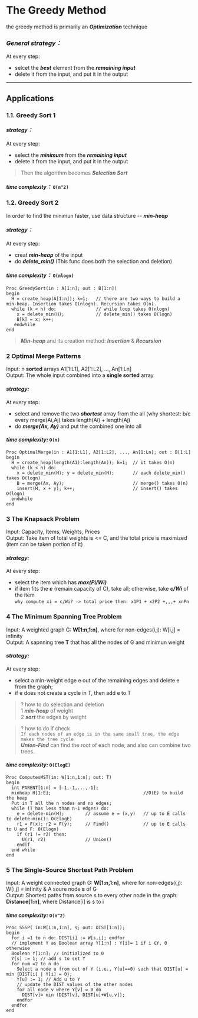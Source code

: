 # The Greedy Method
the greedy method is primarily an ***Optimization*** technique

### *General strategy：*
At every step:  
* selcet the ***best*** element from the ***remaining input***
* delete it from the input, and put it in the output

---

## Applications 
### 1.1. Greedy Sort 1
#### *strategy：*
At every step:  
* select the ***minimum*** from the ***remaining input***
* delete it from the input, and put it in the output  
> Then the algorithm becomes ***Selection Sort***
#### *time complexity：* `O(n^2)`

### 1.2. Greedy Sort 2
In order to find the minimun faster, use data structure -- ***min-heap***
#### *strategy：*
At every step:
* creat ***min-heap*** of the input
* do ***delete_min()*** (This func does both the selection and deletion)
#### *time complexity：* `O(nlogn)`

```
Proc GreedySort(in : A[1:n]; out : B[1:n])
begin
  H = create_heap(A[1:n]); k=1;   // there are two ways to build a min-heap. Insertion takes O(nlogn). Recursion takes O(n).
  while (k < n) do:               // while loop takes O(nlogn)
    x = delete_min(H);            // delete_min() takes O(logn)
    B[k] = x; k++;
   endwhile
end
```

> ***Min-heap*** and its creation method: ***Insertion*** & ***Recursion***

### 2 Optimal Merge Patterns
Input:    n **sorted** arrays A1[1:L1], A2[1:L2], ..., An[1:Ln]  
Output:   The whole input combined into a **single sorted** array
#### *strategy:*
At every step:
* select and remove the two ***shortest*** array from the all (why shortest: b/c every merge(Ai,Aj) takes length(Ai) + length(Aj) 
* do ***merge(Ax, Ay)*** and put the combined one into all
#### *time complexity:* `O(n)`

```
Proc OptimalMerge(in : A1[1:L1], A2[1:L2], ..., An[1:Ln]; out : B[1:L]
begin
  H = create_heap(length(A1):length(An)); k=1;  // it takes O(n)
  while (k < n) do:                             
    x = delete_min(H); y = delete_min(H);       // each delete_min() takes O(logn)
    B = merge(Ax, Ay);                          // merge() takes O(n)
    insert(H, x + y); k++;                      // insert() takes O(logn)
  endwhile
end
```

### 3 The Knapsack Problem
Input:    Capacity, Items, Weights, Prices  
Output:   Take item of total weights is <= C, and the total price is maximized (item can be taken portion of it)
#### *strategy:*
At every step:
* select the item which has ***max(Pi/Wi)***  
* if item fits the ***c*** (remain capacity of C), take all; otherwise, take ***c/Wi*** of the item  
`why compute xi = c/Wi? -> total price then: x1P1 + x2P2 +,,,+ xnPn`

### 4 The Minimum Spanning Tree Problem
Input:  A weighted graph G: **W[1:n,1:n]**, where for non-edges(i,j): W[i,j] = infinity  
Output: A sapnning tree **T** that has all the nodes of G and minimun weight
#### *strategy:*
At every step:
* select a min-weight edge e out of the remaining edges and delete e from the graph;
* if e does not create a cycle in T, then add e to T

>? how to do selection and deletion  
1 ***min-heap*** of weight  
2 ***sort*** the edges by weight   

>? how to do if check  
`If each nodes of an edge is in the same small tree, the edge makes the tree cycle`  
***Union-Find*** can find the root of each node, and also can combine two trees.

#### *time complexity:* `O(ElogE)`
```
Proc ComputesMST(in: W[1:n,1:n]; out: T)
begin
  int PARENT[1:n] = [-1,-1,...,-1];
  minheap H[1:E];                                   //O(E) to build the heap
  Put in T all the n nodes and no edges;
  while (T has less than n-1 edges) do:
    e = delete-min(H);        // assume e = (x,y)   // up to E calls to delete-min(): O(ElogE)
    r1 = F(x); r2 = F(y);     // Find()             // up to E calls to U and F: O(Elogn)
    if (r1 != r2) then:   
      U(r1, r2)               // Union()
    endif
  end while
end
```

### 5 The Single-Source Shortest Path Problem
Input: A weight connected graph G: **W[1:n,1:n]**, where for non-edges(i,j): W[i,j] = infinity & A soure node **s** of G  
Output: Shortest paths from source s to every other node in the graph: **Distance[1:n]**, where Distance[i] is s to i

#### *time complexity:* `O(n^2)`
```
Proc SSSP( in:W[1:n,1:n], s; out: DIST[1:n]);
begin
  for i =1 to n do: DIST[i] := W[s,i]; endfor
  // implement Y as Boolean array Y[1:n] : Y[i]= 1 if i ∈Y, 0 otherwise
  Boolean Y[1:n]; // initialized to 0
  Y[s] := 1; // add s to set Y
  for num =2 to n do
    Select a node u from out of Y (i.e., Y[u]==0) such that DIST[u] = min {DIST[i] | Y[i] = 0};
    Y[u] := 1; // Add u to Y
    // update the DIST values of the other nodes
    for all node v where Y[v] = 0 do
      DIST[v]= min (DIST[v], DIST[u]+W[u,v]);
    endfor
  endfor
end
```
